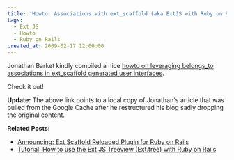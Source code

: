 ```yaml
---
title: 'Howto: Associations with ext_scaffold (aka ExtJS with Ruby on Rails)'
tags:
  - Ext JS
  - Howto
  - Ruby on Rails
created_at: 2009-02-17 12:00:00
---
```


Jonathan Barket kindly compiled a nice [howto on leveraging belongs_to associations in ext_scaffold generated user interfaces](/other/jonathan-barket-dot-com-Simple-Associations-with-ext_scaffold/).

Check it out!

**Update:** The above link points to a local copy of Jonathan's article that was pulled from the Google Cache after he restructured his blog sadly dropping the original content.

**Related Posts:**

* [Announcing: Ext Scaffold Reloaded Plugin for Ruby on Rails](/2008/12/24/announcing-ext-scaffold-reloaded-plugin-for-ruby-on-rails/)
* [Tutorial: How to use the Ext JS Treeview (Ext.tree) with Ruby on Rails](/2008/01/26/howto-use-the-ext-js-treeview-exttree-with-ruby-on-rails/)
